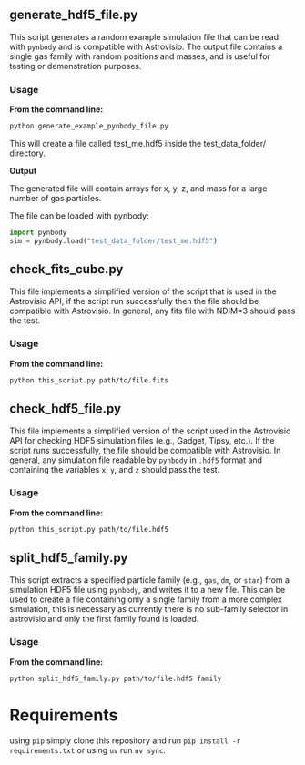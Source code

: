 ## generate_hdf5_file.py

This script generates a random example simulation file that can be read with `pynbody` and is compatible with Astrovisio. The output file contains a single gas family with random positions and masses, and is useful for testing or demonstration purposes.

### Usage

**From the command line:**
```bash
python generate_example_pynbody_file.py
```

This will create a file called test_me.hdf5 inside the test_data_folder/ directory.

**Output**

The generated file will contain arrays for x, y, z, and mass for a large number of gas particles.

The file can be loaded with pynbody:
```PYTHON
import pynbody
sim = pynbody.load("test_data_folder/test_me.hdf5")
```

## check_fits_cube.py

This file implements a simplified version of the script that is used in the Astrovisio API, if the script run successfully then the file should be compatible with Astrovisio. In general, any fits file with NDIM=3 should pass the test.

### Usage

**From the command line:**
```bash
python this_script.py path/to/file.fits
```

## check_hdf5_file.py

This file implements a simplified version of the script used in the Astrovisio API for checking HDF5 simulation files (e.g., Gadget, Tipsy, etc.). If the script runs successfully, the file should be compatible with Astrovisio. In general, any simulation file readable by `pynbody` in `.hdf5` format and containing the variables `x`, `y`, and `z` should pass the test.

### Usage

**From the command line:**
```bash
python this_script.py path/to/file.hdf5
```


## split_hdf5_family.py

This script extracts a specified particle family (e.g., `gas`, `dm`, or `star`) from a simulation HDF5 file using `pynbody`, and writes it to a new file. This can be used to create a file containing only a single family from a more complex simulation, this is necessary as currently there is no sub-family selector in astrovisio and only the first family found is loaded.

### Usage

**From the command line:**
```bash
python split_hdf5_family.py path/to/file.hdf5 family
```


# Requirements

using `pip` simply clone this repository and run `pip install -r requirements.txt` or using `uv` run `uv sync`.